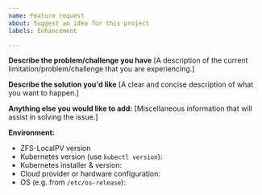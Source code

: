 ```yaml
---
name: Feature request
about: Suggest an idea for this project
labels: Enhancement

---
```


**Describe the problem/challenge you have**
[A description of the current limitation/problem/challenge that you are experiencing.]


**Describe the solution you'd like**
[A clear and concise description of what you want to happen.]


**Anything else you would like to add:**
[Miscellaneous information that will assist in solving the issue.]


**Environment:**
- ZFS-LocalPV version
- Kubernetes version (use `kubectl version`):
- Kubernetes installer & version:
- Cloud provider or hardware configuration:
- OS (e.g. from `/etc/os-release`):
